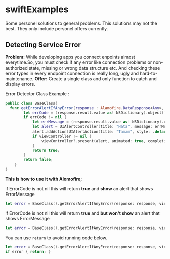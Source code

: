 # swiftExamples
Some personel solutions to general problems.
This solutions may not the best. They only include personel offers currently.

## Detecting Service Error
**Problem:** While developing apps you connect enpoints almost everytime.So, you must check if any error like connection problems or non-authorized state, missing or wrong data structure etc. And checking these error types in every endpoint connection is really long, ugly and hard-to-maintenance.
**Offer:** Create a single class and only function to catch and display errors.

Error Detector Class Example : 

```swift
public class BaseClass{
  func getErrorAlertIfAnyError(response : Alamofire.DataResponse<Any>, viewController : UIViewController? ) -> Bool {
        let errCode = (response.result.value as! NSDictionary).object(forKey: "ErrorCode") as? String
        if errCode != nil {
            let errMessage = (response.result.value as! NSDictionary).object(forKey: "ErrorMessage") as! String
            let alert = UIAlertController(title: "Hata", message: errMessage, preferredStyle: .alert)
            alert.addAction(UIAlertAction(title: "Tamam", style: .default, handler: nil))
            if viewController != nil {
                viewController?.present(alert, animated: true, completion: nil)
            }
            return true;
        }
        return false;
    }
}

```

**This is how to use it with Alomofire;**

if ErrorCode is not nil this will return **true** and **show** an alert that shows ErrorMessage

```swift
let error = BaseClass().getErrorAlertIfAnyError(response: response, viewController: self)
```

if ErrorCode is not nil this will return **true** and **but won't show** an alert that shows ErrorMessage

```swift
let error = BaseClass().getErrorAlertIfAnyError(response: response, viewController: nil)
```

You can use `return` to avoid running code below.

```swift
let error = BaseClass().getErrorAlertIfAnyError(response: response, viewController: self)
if error { return; }
```

